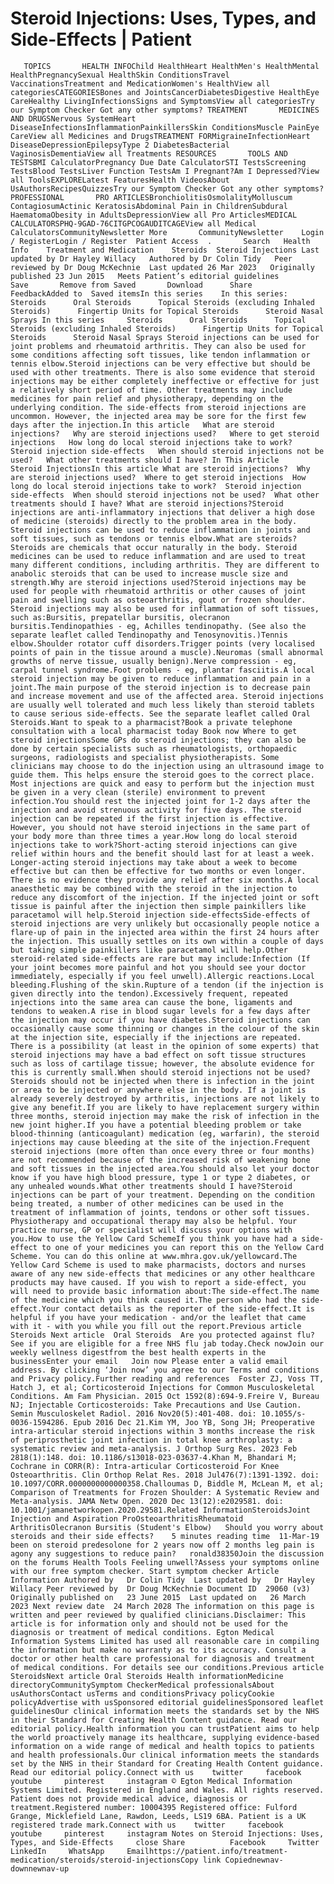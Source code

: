 # Steroid Injections: Uses, Types, and Side-Effects | Patient

       TOPICS       HEALTH INFOChild HealthHeart HealthMen's HealthMental HealthPregnancySexual HealthSkin ConditionsTravel VaccinationsTreatment and MedicationWomen's HealthView all categoriesCATEGORIESBones and JointsCancerDiabetesDigestive HealthEye CareHealthy LivingInfectionsSigns and SymptomsView all categoriesTry our Symptom Checker Got any other symptoms? TREATMENT       MEDICINES AND DRUGSNervous SystemHeart DiseaseInfectionsInflammationPainkillersSkin ConditionsMuscle PainEye CareView all Medicines and DrugsTREATMENT FORMigraineInfectionHeart DiseaseDepressionEpilepsyType 2 DiabetesBacterial VaginosisDementiaView all Treatments RESOURCES       TOOLS AND TESTSBMI CalculatorPregnancy Due Date CalculatorSTI TestsScreening TestsBlood TestsLiver Function TestsAm I Pregnant?Am I Depressed?View all ToolsEXPLORELatest FeaturesHealth VideosAbout UsAuthorsRecipesQuizzesTry our Symptom Checker Got any other symptoms? PROFESSIONAL       PRO ARTICLESBronchiolitisOsmolalityMolluscum ContagiosumActinic KeratosisAbdominal Pain in ChildrenSubdural HaematomaObesity in AdultsDepressionView all Pro ArticlesMEDICAL CALCULATORSPHQ-9GAD-76CITGPCOGAUDITCAGEView all Medical CalculatorsCommunityNewsletter More       CommunityNewsletter    Login / RegisterLogin / Register  Patient Access  .       Search   Health Info    Treatment and Medication    Steroids  Steroid Injections Last updated by Dr Hayley Willacy   Authored by Dr Colin Tidy   Peer reviewed by Dr Doug McKechnie  Last updated 26 Mar 2023   Originally published 23 Jun 2015   Meets Patient’s editorial guidelines            Save       Remove from Saved       Download      Share      FeedbackAdded to  Saved itemsIn this series    In this series:     Steroids      Oral Steroids      Topical Steroids (excluding Inhaled Steroids)      Fingertip Units for Topical Steroids      Steroid Nasal Sprays In this series     Steroids      Oral Steroids      Topical Steroids (excluding Inhaled Steroids)      Fingertip Units for Topical Steroids      Steroid Nasal Sprays Steroid injections can be used for joint problems and rheumatoid arthritis. They can also be used for some conditions affecting soft tissues, like tendon inflammation or tennis elbow.Steroid injections can be very effective but should be used with other treatments. There is also some evidence that steroid injections may be either completely ineffective or effective for just a relatively short period of time. Other treatments may include medicines for pain relief and physiotherapy, depending on the underlying condition. The side-effects from steroid injections are uncommon. However, the injected area may be sore for the first few days after the injection.In this article   What are steroid injections?   Why are steroid injections used?   Where to get steroid injections   How long do local steroid injections take to work?   Steroid injection side-effects   When should steroid injections not be used?   What other treatments should I have? In This Article     Steroid InjectionsIn this article What are steroid injections?  Why are steroid injections used?  Where to get steroid injections  How long do local steroid injections take to work?  Steroid injection side-effects  When should steroid injections not be used?  What other treatments should I have? What are steroid injections?Steroid injections are anti-inflammatory injections that deliver a high dose of medicine (steroids) directly to the problem area in the body. Steroid injections can be used to reduce inflammation in joints and soft tissues, such as tendons or tennis elbow.What are steroids?Steroids are chemicals that occur naturally in the body. Steroid medicines can be used to reduce inflammation and are used to treat many different conditions, including arthritis. They are different to anabolic steroids that can be used to increase muscle size and strength.Why are steroid injections used?Steroid injections may be used for people with rheumatoid arthritis or other causes of joint pain and swelling such as osteoarthritis, gout or frozen shoulder. Steroid injections may also be used for inflammation of soft tissues, such as:Bursitis, prepatellar bursitis, olecranon bursitis.Tendinopathies - eg, Achilles tendinopathy. (See also the separate leaflet called Tendinopathy and Tenosynovitis.)Tennis elbow.Shoulder rotator cuff disorders.Trigger points (very localised points of pain in the tissue around a muscle).Neuromas (small abnormal growths of nerve tissue, usually benign).Nerve compression - eg, carpal tunnel syndrome.Foot problems - eg, plantar fasciitis.A local steroid injection may be given to reduce inflammation and pain in a joint.The main purpose of the steroid injection is to decrease pain and increase movement and use of the affected area. Steroid injections are usually well tolerated and much less likely than steroid tablets to cause serious side-effects. See the separate leaflet called Oral Steroids.Want to speak to a pharmacist?Book a private telephone consultation with a local pharmacist today Book now Where to get steroid injectionsSome GPs do steroid injections; they can also be done by certain specialists such as rheumatologists, orthopaedic surgeons, radiologists and specialist physiotherapists. Some clinicians may choose to do the injection using an ultrasound image to guide them. This helps ensure the steroid goes to the correct place. Most injections are quick and easy to perform but the injection must be given in a very clean (sterile) environment to prevent infection.You should rest the injected joint for 1-2 days after the injection and avoid strenuous activity for five days. The steroid injection can be repeated if the first injection is effective. However, you should not have steroid injections in the same part of your body more than three times a year.How long do local steroid injections take to work?Short-acting steroid injections can give relief within hours and the benefit should last for at least a week. Longer-acting steroid injections may take about a week to become effective but can then be effective for two months or even longer. There is no evidence they provide any relief after six months.A local anaesthetic may be combined with the steroid in the injection to reduce any discomfort of the injection. If the injected joint or soft tissue is painful after the injection then simple painkillers like paracetamol will help.Steroid injection side-effectsSide-effects of steroid injections are very unlikely but occasionally people notice a flare-up of pain in the injected area within the first 24 hours after the injection. This usually settles on its own within a couple of days but taking simple painkillers like paracetamol will help.Other steroid-related side-effects are rare but may include:Infection (If your joint becomes more painful and hot you should see your doctor immediately, especially if you feel unwell).Allergic reactions.Local bleeding.Flushing of the skin.Rupture of a tendon (if the injection is given directly into the tendon).Excessively frequent, repeated injections into the same area can cause the bone, ligaments and tendons to weaken.A rise in blood sugar levels for a few days after the injection may occur if you have diabetes.Steroid injections can occasionally cause some thinning or changes in the colour of the skin at the injection site, especially if the injections are repeated. There is a possibility (at least in the opinion of some experts) that steroid injections may have a bad effect on soft tissue structures such as loss of cartilage tissue; however, the absolute evidence for this is currently small.When should steroid injections not be used?Steroids should not be injected when there is infection in the joint or area to be injected or anywhere else in the body. If a joint is already severely destroyed by arthritis, injections are not likely to give any benefit.If you are likely to have replacement surgery within three months, steroid injection may make the risk of infection in the new joint higher.If you have a potential bleeding problem or take blood-thinning (anticoagulant) medication (eg, warfarin), the steroid injections may cause bleeding at the site of the injection.Frequent steroid injections (more often than once every three or four months) are not recommended because of the increased risk of weakening bone and soft tissues in the injected area.You should also let your doctor know if you have high blood pressure, type 1 or type 2 diabetes, or any unhealed wounds.What other treatments should I have?Steroid injections can be part of your treatment. Depending on the condition being treated, a number of other medicines can be used in the treatment of inflammation of joints, tendons or other soft tissues. Physiotherapy and occupational therapy may also be helpful. Your practice nurse, GP or specialist will discuss your options with you.How to use the Yellow Card SchemeIf you think you have had a side-effect to one of your medicines you can report this on the Yellow Card Scheme. You can do this online at www.mhra.gov.uk/yellowcard.The Yellow Card Scheme is used to make pharmacists, doctors and nurses aware of any new side-effects that medicines or any other healthcare products may have caused. If you wish to report a side-effect, you will need to provide basic information about:The side-effect.The name of the medicine which you think caused it.The person who had the side-effect.Your contact details as the reporter of the side-effect.It is helpful if you have your medication - and/or the leaflet that came with it - with you while you fill out the report.Previous article   Steroids Next article  Oral Steroids  Are you protected against flu?See if you are eligible for a free NHS flu jab today.Check nowJoin our weekly wellness digestfrom the best health experts in the businessEnter your email   Join now Please enter a valid email address. By clicking ‘Join now’ you agree to our Terms and conditions and Privacy policy.Further reading and references  Foster ZJ, Voss TT, Hatch J, et al; Corticosteroid Injections for Common Musculoskeletal Conditions. Am Fam Physician. 2015 Oct 1592(8):694-9.Freire V, Bureau NJ; Injectable Corticosteroids: Take Precautions and Use Caution. Semin Musculoskelet Radiol. 2016 Nov20(5):401-408. doi: 10.1055/s-0036-1594286. Epub 2016 Dec 21.Kim YM, Joo YB, Song JH; Preoperative intra-articular steroid injections within 3 months increase the risk of periprosthetic joint infection in total knee arthroplasty: a systematic review and meta-analysis. J Orthop Surg Res. 2023 Feb 2818(1):148. doi: 10.1186/s13018-023-03637-4.Khan M, Bhandari M; Cochrane in CORR(R): Intra-articular Corticosteroid For Knee Osteoarthritis. Clin Orthop Relat Res. 2018 Jul476(7):1391-1392. doi: 10.1097/CORR.0000000000000358.Challoumas D, Biddle M, McLean M, et al; Comparison of Treatments for Frozen Shoulder: A Systematic Review and Meta-analysis. JAMA Netw Open. 2020 Dec 13(12):e2029581. doi: 10.1001/jamanetworkopen.2020.29581.Related InformationSteroidsJoint Injection and Aspiration ProOsteoarthritisRheumatoid ArthritisOlecranon Bursitis (Student's Elbow)   Should you worry about steroids and their side effects?    5 minutes reading time  11-Mar-19  been on steroid predesolone for 2 years now off 2 months leg pain is agony any suggestions to reduce pain?   ronald38350Join the discussion on the forums Health Tools Feeling unwell?Assess your symptoms online with our free symptom checker. Start symptom checker Article Information Authored by   Dr Colin Tidy  Last updated by   Dr Hayley Willacy Peer reviewed by  Dr Doug McKechnie Document ID  29060 (v3)  Originally published on   23 June 2015  Last updated on   26 March 2023 Next review date  24 March 2028 The information on this page is written and peer reviewed by qualified clinicians.Disclaimer: This article is for information only and should not be used for the diagnosis or treatment of medical conditions. Egton Medical Information Systems Limited has used all reasonable care in compiling the information but make no warranty as to its accuracy. Consult a doctor or other health care professional for diagnosis and treatment of medical conditions. For details see our conditions.Previous article  SteroidsNext article Oral Steroids Health informationMedicine directoryCommunitySymptom CheckerMedical professionalsAbout usAuthorsContact usTerms and conditionsPrivacy policyCookie policyAdvertise with usSponsored editorial guidelinesSponsored leaflet guidelinesOur clinical information meets the standards set by the NHS in their Standard for Creating Health Content guidance. Read our editorial policy.Health information you can trustPatient aims to help the world proactively manage its healthcare, supplying evidence-based information on a wide range of medical and health topics to patients and health professionals.Our clinical information meets the standards set by the NHS in their Standard for Creating Health Content guidance. Read our editorial policy.Connect with us    twitter     facebook     youtube     pinterest     instagram © Egton Medical Information Systems Limited. Registered in England and Wales. All rights reserved. Patient does not provide medical advice, diagnosis or treatment.Registered number: 10004395 Registered office: Fulford Grange, Micklefield Lane, Rawdon, Leeds, LS19 6BA. Patient is a UK registered trade mark.Connect with us    twitter     facebook     youtube     pinterest     instagram Notes on Steroid Injections: Uses, Types, and Side-Effects     close Share          Facebook     Twitter     LinkedIn     WhatsApp     Emailhttps://patient.info/treatment-medication/steroids/steroid-injectionsCopy link Copiednewnav-downnewnav-up


